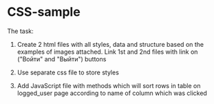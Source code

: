 # CSS-sample

The task:

1. Create 2 html files with all styles, data and structure based on the examples of images attached. Link 1st and 2nd files with link on ("Войти" and "Выйти") buttons

2. Use separate css file to store styles

3.  Add JavaScript file with methods which will sort rows in table on logged_user page according to name of column which was clicked

